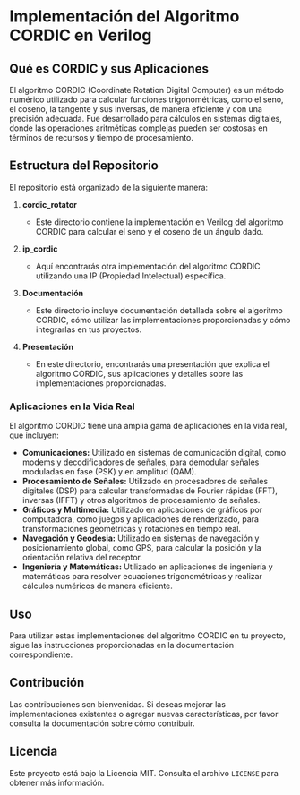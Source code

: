 # Implementación del Algoritmo CORDIC en Verilog

## Qué es CORDIC y sus Aplicaciones

El algoritmo CORDIC (Coordinate Rotation Digital Computer) es un método numérico utilizado para calcular funciones trigonométricas, como el seno, el coseno, la tangente y sus inversas, de manera eficiente y con una precisión adecuada. Fue desarrollado para cálculos en sistemas digitales, donde las operaciones aritméticas complejas pueden ser costosas en términos de recursos y tiempo de procesamiento.


## Estructura del Repositorio

El repositorio está organizado de la siguiente manera:

1. **cordic_rotator**
   - Este directorio contiene la implementación en Verilog del algoritmo CORDIC para calcular el seno y el coseno de un ángulo dado.

2. **ip_cordic**
   - Aquí encontrarás otra implementación del algoritmo CORDIC utilizando una IP (Propiedad Intelectual) específica.

3. **Documentación**
   - Este directorio incluye documentación detallada sobre el algoritmo CORDIC, cómo utilizar las implementaciones proporcionadas y cómo integrarlas en tus proyectos.

4. **Presentación**
   - En este directorio, encontrarás una presentación que explica el algoritmo CORDIC, sus aplicaciones y detalles sobre las implementaciones proporcionadas.


### Aplicaciones en la Vida Real

El algoritmo CORDIC tiene una amplia gama de aplicaciones en la vida real, que incluyen:

- **Comunicaciones:** Utilizado en sistemas de comunicación digital, como modems y decodificadores de señales, para demodular señales moduladas en fase (PSK) y en amplitud (QAM).
- **Procesamiento de Señales:** Utilizado en procesadores de señales digitales (DSP) para calcular transformadas de Fourier rápidas (FFT), inversas (IFFT) y otros algoritmos de procesamiento de señales.
- **Gráficos y Multimedia:** Utilizado en aplicaciones de gráficos por computadora, como juegos y aplicaciones de renderizado, para transformaciones geométricas y rotaciones en tiempo real.
- **Navegación y Geodesia:** Utilizado en sistemas de navegación y posicionamiento global, como GPS, para calcular la posición y la orientación relativa del receptor.
- **Ingeniería y Matemáticas:** Utilizado en aplicaciones de ingeniería y matemáticas para resolver ecuaciones trigonométricas y realizar cálculos numéricos de manera eficiente.

## Uso

Para utilizar estas implementaciones del algoritmo CORDIC en tu proyecto, sigue las instrucciones proporcionadas en la documentación correspondiente.

## Contribución

Las contribuciones son bienvenidas. Si deseas mejorar las implementaciones existentes o agregar nuevas características, por favor consulta la documentación sobre cómo contribuir.

## Licencia

Este proyecto está bajo la Licencia MIT. Consulta el archivo `LICENSE` para obtener más información.
